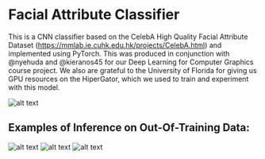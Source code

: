 # Facial Attribute Classifier

This is a CNN classifier based on the CelebA High Quality Facial Attribute Dataset (https://mmlab.ie.cuhk.edu.hk/projects/CelebA.html) and implemented using PyTorch. This was produced in conjunction with @nyehuda and @kieranos45 for our Deep Learning for Computer Graphics course project. We also are grateful to the University of Florida for giving us GPU resources on the HiperGator, which we used to train and experiment with this model.

![alt text](https://github.com/plehman2000/FacialAttributeCLassifier/blob/main/_assets/overview.png?raw=true)

## Examples of Inference on Out-Of-Training Data:
![alt text](https://github.com/plehman2000/FacialAttributeCLassifier/blob/main/_assets/im1.png?raw=true)
![alt text](https://github.com/plehman2000/FacialAttributeCLassifier/blob/main/_assets/im2.png?raw=true)
![alt text](https://github.com/plehman2000/FacialAttributeCLassifier/blob/main/_assets/im3.png?raw=true)

